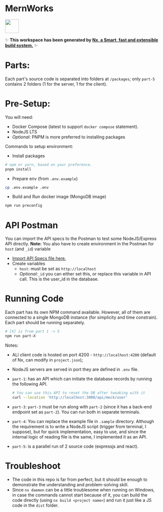 # MernWorks

<a alt="Nx logo" href="https://nx.dev" target="_blank" rel="noreferrer"><img src="https://raw.githubusercontent.com/nrwl/nx/master/images/nx-logo.png" width="45"></a>

✨ **This workspace has been generated by [Nx, a Smart, fast and extensible build system.](https://nx.dev)** ✨

# Parts:

Each part's source code is separated into folders at `/packages`; only `part-5` contains 2 folders (1 for the server, 1 for the client).

# Pre-Setup:

You will need:

- Docker Compose (latest to support `docker compose` statement).
- NodeJS LTS
- _Optional_: PNPM is more preferred to installing packages

Commands to setup environment:

- Install packages

```bash
# npm or yarn, based on your preference.
pnpm install 
```

- Prepare env (from `.env.example`)

```bash
cp .env.example .env
```

- Build and Run docker image (MongoDB image)

```bash
npm run preconfig
```

# API Postman
You can import the API specs to the Postman to test some NodeJS/Express API directly.
**Note:** You also have to create environment in the Postman for `host` (and `_id`) variable

- [Import API Specs file here.](./documents/mern-work.postman_collection.json)
- Create variables
  - `host`: must be set as `http://localhost`
  - _Optional:_`_id` you can either set this, or replace this variable in API call. This is the user_id in the database.

# Running Code
Each part has its own NPM command available.
However, all of them are connected to a single MongoDB instance (for simplicity and time constrain).
Each part should be running separately.

```bash
# [X] is from part 1 -> 5
npm run part-X
```

Notes:
- ALl client code is hosted on port 4200 - `http://localhost:4200` (default of Nx, can modify in `project.json`);
- NodeJS servers are served in port they are defined in `.env` file.
- `part-1`: has an API which can initiate the database records by running the following API.
  ```bash
  # You can use this API to reset the DB after tweaking with it
  curl --location 'http://localhost:3000/api/mock/user'
  ```

- `part-3`: `part-3` must be run along with `part-2` (since it has a back-end endpoint set as `part-2`). You can run both in separate terminals.

- `part-4`: You can replace the example file in `.sample` directory. Although the requirement is to write a NodeJS script (trigger from terminal, I suppose), but for quick implementation,
easy to use, and since the internal logic of reading file is the same, I implemented it as an API.

- `part-5`: is a parallel run of 2 source code (expressjs and react).

# Troubleshoot
- The code in this repo is far from perfect, but it should be enough to demonstrate the understanding and problem-solving skill.
- Since `nx daemon` can be a little troublesome when running on Windows, in case the commands cannot start because of it, you can build the code directly (using `nx build <project name>`) and run it just like a JS code in the `dist` folder.
